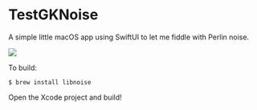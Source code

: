 # TestGKNoise

A simple little macOS app using SwiftUI to let me fiddle with Perlin noise.

![](https://i.imgur.com/dWkf2xb.png)

To build:

```
$ brew install libnoise
```

Open the Xcode project and build!

